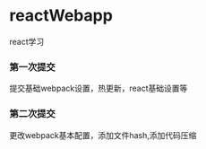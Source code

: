 # reactWebapp
react学习
### 第一次提交
提交基础webpack设置，热更新，react基础设置等
### 第二次提交
更改webpack基本配置，添加文件hash,添加代码压缩

